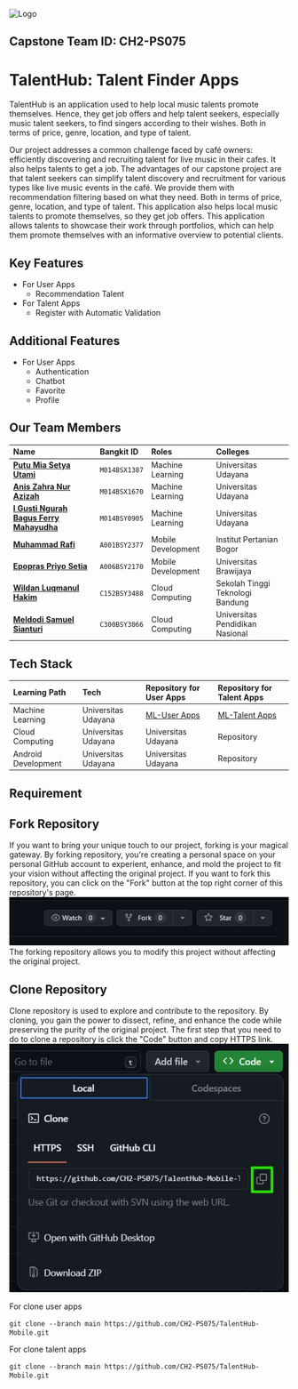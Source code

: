 ![Logo](https://github.com/CH2-PS075/ML-Project/blob/main/Mock%20up.png)
## Capstone Team ID: CH2-PS075
# TalentHub: Talent Finder Apps

TalentHub is an application used to help local music talents promote themselves. Hence, they get job offers and help talent seekers, especially music talent seekers, to find singers according to their wishes. Both in terms of price, genre, location, and type of talent.

Our project addresses a common challenge faced by café owners: efficiently discovering and recruiting talent for live music in their cafes. It also helps talents to get a job. The advantages of our capstone project are that talent seekers can simplify talent discovery and recruitment for various types like live music events in the café. We provide them with recommendation filtering based on what they need. Both in terms of price, genre, location, and type of talent. This application also helps local music talents to promote themselves, so they get job offers. This application allows talents to showcase their work through portfolios, which can help them promote themselves with an informative overview to potential clients. 

## Key Features
- For User Apps
    - Recommendation Talent
- For Talent Apps
     - Register with Automatic Validation 

## Additional Features
- For User Apps
    - Authentication	 
    - Chatbot
    - Favorite 
    - Profile 

## Our Team Members

| Name        | Bangkit ID            | Roles | Colleges |
| :--------------- | :-------------- |:------| :------|
| **[Putu Mia Setya Utami](https://github.com/miasetya12)**                 | `M014BSX1387` | Machine Learning | Universitas Udayana |
| **[Anis Zahra Nur Azizah](https://github.com/aniszahra)**                 | `M014BSX1670` | Machine Learning | Universitas Udayana |
| **[I Gusti Ngurah Bagus Ferry Mahayudha](https://github.com/BangAjus)**   | `M014BSY0905` | Machine Learning | Universitas Udayana |
| **[Muhammad Rafi](https://github.com/rafiwew)**                           | `A001BSY2377` | Mobile Development | Institut Pertanian Bogor |
| **[Epopras Priyo Setia](https://github.com/Epopras)**                     | `A006BSY2170` | Mobile Development | Universitas Brawijaya |
| **[Wildan Luqmanul Hakim](https://github.com/wildanlh)**                  | `C152BSY3488` | Cloud Computing | Sekolah Tinggi Teknologi Bandung |
| **[Meldodi Samuel Sianturi](https://github.com/samuelsntr)**              | `C300BSY3066` | Cloud Computing | Universitas Pendidikan Nasional  |
## Tech Stack

| Learning Path      | Tech         | Repository for User Apps|   Repository for Talent Apps |
| :---------------   | :-------------- |:------| :------|
| Machine Learning   | Universitas Udayana | [ML-User Apps](https://github.com/CH2-PS075/ML-TalentHub-User/tree/main) |  [ML-Talent Apps](https://github.com/CH2-PS075/ML-TalentHub-Talent-Apps)  |
| Cloud Computing    | Universitas Udayana | Universitas Udayana |   Repository |
| Android Development| Universitas Udayana | Universitas Udayana |  Repository |

## Requirement 

## Fork Repository
If you want to bring your unique touch to our project, forking is your magical gateway. By forking repository, you're creating a personal space on your personal GitHub account to experient, enhance, and mold the project to fit your vision without affecting the original project. If you want to fork this repository, you can click on the "Fork" button at the top right corner of this repository's page. </br>
![image](https://github.com/CH2-PS075/TalentHub-Mitra-Mobile/blob/main/Fork.jpg) </br>
The forking repository allows you to modify this project without affecting the original project.

## Clone Repository
Clone repository is used to explore and contribute to the repository. By cloning, you gain the power to dissect, refine, and enhance the code while preserving the purity of the original project. The first step that you need to do to clone a repository is click the "Code" button and copy HTTPS link. <br/>
![Image Copy HTTPS](https://github.com/CH2-PS075/TalentHub-Mitra-Mobile/blob/main/Clone.jpg)

For clone user apps  
```
git clone --branch main https://github.com/CH2-PS075/TalentHub-Mobile.git
```
For clone talent apps  
```
git clone --branch main https://github.com/CH2-PS075/TalentHub-Mobile.git
```


